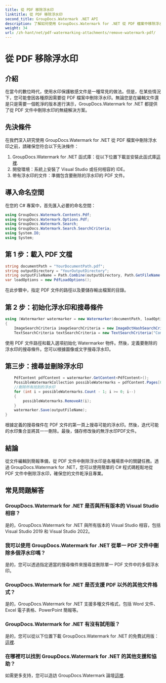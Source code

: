 ```yaml
---
title: 從 PDF 移除浮水印
linktitle: 從 PDF 移除浮水印
second_title: GroupDocs.Watermark .NET API
description: 了解如何使用 GroupDocs.Watermark for .NET 從 PDF 檔案中移除浮水印。專業文檔編輯的簡單步驟。
weight: 34
url: /zh-hant/net/pdf-watermarking-attachments/remove-watermark-pdf/
---
```


# 從 PDF 移除浮水印

## 介紹
在當今的數位時代，使用水印保護敏感文件是一種常見的做法。但是，在某些情況下，您可能會因各種原因需要從 PDF 檔案中刪除浮水印。無論您是在編輯文件還是只是需要一個乾淨的版本進行演示，GroupDocs.Watermark for .NET 都提供了從 PDF 文件中刪除水印的無縫解決方案。
## 先決條件
在我們深入研究使用 GroupDocs.Watermark for .NET 從 PDF 檔案中刪除浮水印之前，請確保您符合以下先決條件：
1.  GroupDocs.Watermark for .NET 函式庫：從以下位置下載並安裝此函式庫[這裡](https://releases.groupdocs.com/Watermark/net/).
2. 開發環境：系統上安裝了 Visual Studio 或任何相容的 IDE。
3. 帶有浮水印的文件：準備包含要刪除的浮水印的 PDF 文件。

## 導入命名空間
在您的 C# 專案中，首先匯入必要的命名空間：
```csharp
using GroupDocs.Watermark.Contents.Pdf;
using GroupDocs.Watermark.Options.Pdf;
using GroupDocs.Watermark.Search;
using GroupDocs.Watermark.Search.SearchCriteria;
using System.IO;
using System;
```
## 第 1 步：載入 PDF 文檔
```csharp
string documentPath = "YourDocumentPath.pdf";
string outputDirectory = "YourOutputDirectory";
string outputFileName = Path.Combine(outputDirectory, Path.GetFileName(documentPath));
var loadOptions = new PdfLoadOptions();
```
在此步驟中，指定 PDF 文件的路徑以及要儲存輸出檔案的目錄。
## 第 2 步：初始化浮水印和搜尋條件
```csharp
using (Watermarker watermarker = new Watermarker(documentPath, loadOptions))
{
    ImageSearchCriteria imageSearchCriteria = new ImageDctHashSearchCriteria(Constants.LogoPng);
    TextSearchCriteria textSearchCriteria = new TextSearchCriteria("Company Name");
```
使用 PDF 文件路徑和載入選項初始化 Watermarker 物件。然後，定義要刪除的浮水印的搜尋條件。您可以根據圖像或文字搜尋浮水印。
## 第三步：搜尋並刪除浮水印
```csharp
    PdfContent pdfContent = watermarker.GetContent<PdfContent>();
    PossibleWatermarkCollection possibleWatermarks = pdfContent.Pages[0].Search(imageSearchCriteria.Or(textSearchCriteria));
    //刪除所有找到的浮水印
    for (int i = possibleWatermarks.Count - 1; i >= 0; i--)
    {
        possibleWatermarks.RemoveAt(i);
    }
    watermarker.Save(outputFileName);
}
```
根據定義的搜尋條件在 PDF 文件的第一頁上搜尋可能的浮水印。然後，迭代可能的水印集合並將其一一刪除。最後，儲存修改後的無浮水印PDF文件。

## 結論
從文件編輯到簡報準備，從 PDF 文件中刪除浮水印是各種場景中的關鍵任務。透過 GroupDocs.Watermark for .NET，您可以使用簡單的 C# 程式碼輕鬆地從 PDF 文件中刪除浮水印，確保您的文件乾淨且專業。
## 常見問題解答
### GroupDocs.Watermark for .NET 是否與所有版本的 Visual Studio 相容？
是的，GroupDocs.Watermark for .NET 與所有版本的 Visual Studio 相容，包括 Visual Studio 2019 和 Visual Studio 2022。
### 我可以使用 GroupDocs.Watermark for .NET 從單一 PDF 文件中刪除多個浮水印嗎？
是的，您可以透過指定適當的搜尋條件來搜尋並刪除單一 PDF 文件中的多個浮水印。
### GroupDocs.Watermark for .NET 是否支援 PDF 以外的其他文件格式？
是的，GroupDocs.Watermark for .NET 支援多種文件格式，包括 Word 文件、Excel 電子表格、PowerPoint 簡報等。
### GroupDocs.Watermark for .NET 有沒有試用版？
是的，您可以從以下位置下載 GroupDocs.Watermark for .NET 的免費試用版：[這裡](https://releases.groupdocs.com/).
### 在哪裡可以找到 GroupDocs.Watermark for .NET 的其他支援和協助？
如需更多支持，您可以造訪 GroupDocs.Watermark 論壇[這裡](https://forum.groupdocs.com/c/watermark/19).